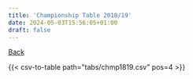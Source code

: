 ```yaml
---
title: 'Championship Table 2018/19'
date: 2024-05-03T15:56:05+01:00
draft: false
---
```


[Back](/csv-tables/)

{{< csv-to-table path="tabs/chmp1819.csv" pos=4 >}}
